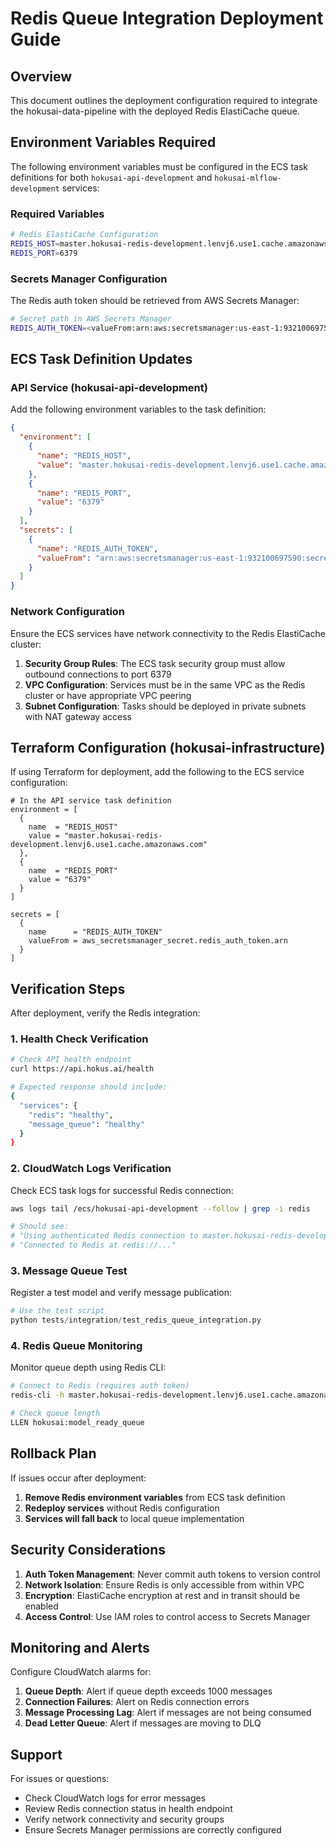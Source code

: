 # Redis Queue Integration Deployment Guide

## Overview

This document outlines the deployment configuration required to integrate the hokusai-data-pipeline with the deployed Redis ElastiCache queue.

## Environment Variables Required

The following environment variables must be configured in the ECS task definitions for both `hokusai-api-development` and `hokusai-mlflow-development` services:

### Required Variables

```bash
# Redis ElastiCache Configuration
REDIS_HOST=master.hokusai-redis-development.lenvj6.use1.cache.amazonaws.com
REDIS_PORT=6379
```

### Secrets Manager Configuration

The Redis auth token should be retrieved from AWS Secrets Manager:

```bash
# Secret path in AWS Secrets Manager
REDIS_AUTH_TOKEN=<valueFrom:arn:aws:secretsmanager:us-east-1:932100697590:secret:hokusai/redis/development/auth-token-0GWWJx>
```

## ECS Task Definition Updates

### API Service (hokusai-api-development)

Add the following environment variables to the task definition:

```json
{
  "environment": [
    {
      "name": "REDIS_HOST",
      "value": "master.hokusai-redis-development.lenvj6.use1.cache.amazonaws.com"
    },
    {
      "name": "REDIS_PORT",
      "value": "6379"
    }
  ],
  "secrets": [
    {
      "name": "REDIS_AUTH_TOKEN",
      "valueFrom": "arn:aws:secretsmanager:us-east-1:932100697590:secret:hokusai/redis/development/auth-token-0GWWJx"
    }
  ]
}
```

### Network Configuration

Ensure the ECS services have network connectivity to the Redis ElastiCache cluster:

1. **Security Group Rules**: The ECS task security group must allow outbound connections to port 6379
2. **VPC Configuration**: Services must be in the same VPC as the Redis cluster or have appropriate VPC peering
3. **Subnet Configuration**: Tasks should be deployed in private subnets with NAT gateway access

## Terraform Configuration (hokusai-infrastructure)

If using Terraform for deployment, add the following to the ECS service configuration:

```hcl
# In the API service task definition
environment = [
  {
    name  = "REDIS_HOST"
    value = "master.hokusai-redis-development.lenvj6.use1.cache.amazonaws.com"
  },
  {
    name  = "REDIS_PORT"
    value = "6379"
  }
]

secrets = [
  {
    name      = "REDIS_AUTH_TOKEN"
    valueFrom = aws_secretsmanager_secret.redis_auth_token.arn
  }
]
```

## Verification Steps

After deployment, verify the Redis integration:

### 1. Health Check Verification

```bash
# Check API health endpoint
curl https://api.hokus.ai/health

# Expected response should include:
{
  "services": {
    "redis": "healthy",
    "message_queue": "healthy"
  }
}
```

### 2. CloudWatch Logs Verification

Check ECS task logs for successful Redis connection:

```bash
aws logs tail /ecs/hokusai-api-development --follow | grep -i redis

# Should see:
# "Using authenticated Redis connection to master.hokusai-redis-development..."
# "Connected to Redis at redis://..."
```

### 3. Message Queue Test

Register a test model and verify message publication:

```python
# Use the test script
python tests/integration/test_redis_queue_integration.py
```

### 4. Redis Queue Monitoring

Monitor queue depth using Redis CLI:

```bash
# Connect to Redis (requires auth token)
redis-cli -h master.hokusai-redis-development.lenvj6.use1.cache.amazonaws.com -p 6379 -a $REDIS_AUTH_TOKEN

# Check queue length
LLEN hokusai:model_ready_queue
```

## Rollback Plan

If issues occur after deployment:

1. **Remove Redis environment variables** from ECS task definition
2. **Redeploy services** without Redis configuration
3. **Services will fall back** to local queue implementation

## Security Considerations

1. **Auth Token Management**: Never commit auth tokens to version control
2. **Network Isolation**: Ensure Redis is only accessible from within VPC
3. **Encryption**: ElastiCache encryption at rest and in transit should be enabled
4. **Access Control**: Use IAM roles to control access to Secrets Manager

## Monitoring and Alerts

Configure CloudWatch alarms for:

1. **Queue Depth**: Alert if queue depth exceeds 1000 messages
2. **Connection Failures**: Alert on Redis connection errors
3. **Message Processing Lag**: Alert if messages are not being consumed
4. **Dead Letter Queue**: Alert if messages are moving to DLQ

## Support

For issues or questions:
- Check CloudWatch logs for error messages
- Review Redis connection status in health endpoint
- Verify network connectivity and security groups
- Ensure Secrets Manager permissions are correctly configured
